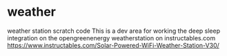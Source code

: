 # weather
weather station scratch code
This is a dev area for working the deep sleep integration on the opengreenenergy weatherstation on instructables.com
https://www.instructables.com/Solar-Powered-WiFi-Weather-Station-V30/
